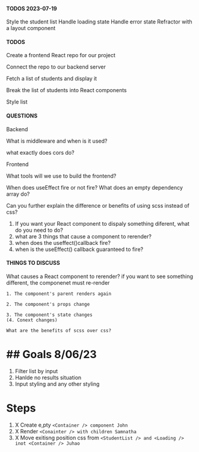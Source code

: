 #### TODOS 2023-07-19

Style the student list
Handle loading state
Handle error state
Refractor with a layout component

#### TODOS

Create a frontend React repo for our project

Connect the repo to our backend server

Fetch a list of students and display it

Break the list of students into React components

Style list

#### QUESTIONS

Backend

What is middleware and when is it used?

what exactly does cors do?

Frontend

What tools will we use to build the frontend?

When does useEffect fire or not fire? What does an empty dependency array do?

Can you further explain the difference or benefits of using scss instead of css?

1. If you want your React component to dispaly something diferent, what do you need to do?
2. what are 3 things that cause a component to rerender?
3. when does the useffect()callback fire?
4. when is the useEffect() callback guaranteed to fire?

#### THINGS TO DISCUSS

What causes a React component to rerender?
if you want to see something different, the componenet must re-render

    1. The component's parent renders again

    2. The component's props change

    3. The component's state changes
    (4. Conext changes)

    What are the benefits of scss over css?

# ## Goals 8/06/23

1. Filter list by input
2. Hanlde no results situation
3. Input styling and any other styling

# Steps

1. X Create e,pty `<Container /> component John `
2. X Render `<Conainter /> with children Samnatha`
3. X Move exitisng position css from `<StudentList /> and <Loading /> inot <Container /> Juhao`
